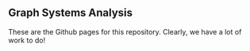 ## Graph Systems Analysis

These are the Github pages for this repository. Clearly, we have a lot of work to do!
